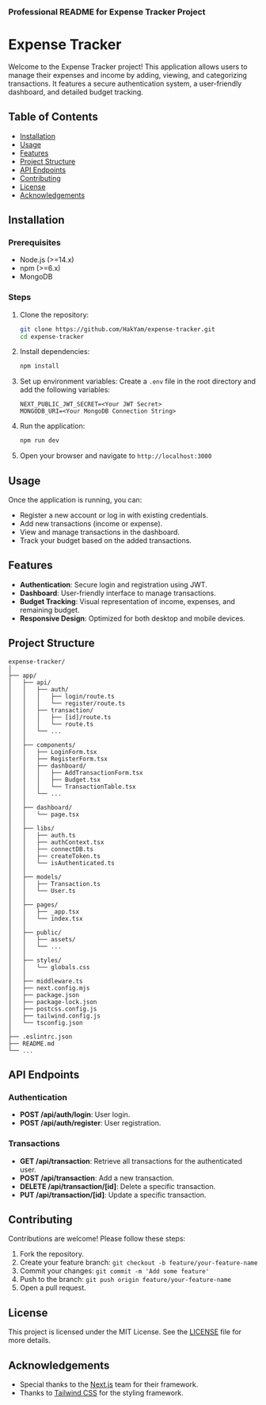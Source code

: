 ### Professional README for Expense Tracker Project

# Expense Tracker

Welcome to the Expense Tracker project! This application allows users to manage their expenses and income by adding, viewing, and categorizing transactions. It features a secure authentication system, a user-friendly dashboard, and detailed budget tracking.

## Table of Contents
- [Installation](#installation)
- [Usage](#usage)
- [Features](#features)
- [Project Structure](#project-structure)
- [API Endpoints](#api-endpoints)
- [Contributing](#contributing)
- [License](#license)
- [Acknowledgements](#acknowledgements)

## Installation

### Prerequisites
- Node.js (>=14.x)
- npm (>=6.x)
- MongoDB

### Steps
1. Clone the repository:
   ```sh
   git clone https://github.com/HakYam/expense-tracker.git
   cd expense-tracker
   ```

2. Install dependencies:
   ```sh
   npm install
   ```

3. Set up environment variables:
   Create a `.env` file in the root directory and add the following variables:
   ```env
   NEXT_PUBLIC_JWT_SECRET=<Your JWT Secret>
   MONGODB_URI=<Your MongoDB Connection String>
   ```

4. Run the application:
   ```sh
   npm run dev
   ```

5. Open your browser and navigate to `http://localhost:3000`

## Usage

Once the application is running, you can:
- Register a new account or log in with existing credentials.
- Add new transactions (income or expense).
- View and manage transactions in the dashboard.
- Track your budget based on the added transactions.

## Features

- **Authentication**: Secure login and registration using JWT.
- **Dashboard**: User-friendly interface to manage transactions.
- **Budget Tracking**: Visual representation of income, expenses, and remaining budget.
- **Responsive Design**: Optimized for both desktop and mobile devices.

## Project Structure

```
expense-tracker/
│
├── app/
│   ├── api/
│   │   ├── auth/
│   │   │   ├── login/route.ts
│   │   │   └── register/route.ts
│   │   ├── transaction/
│   │   │   ├── [id]/route.ts
│   │   │   └── route.ts
│   │   └── ...
│   │
│   ├── components/
│   │   ├── LoginForm.tsx
│   │   ├── RegisterForm.tsx
│   │   ├── dashboard/
│   │   │   ├── AddTransactionForm.tsx
│   │   │   ├── Budget.tsx
│   │   │   └── TransactionTable.tsx
│   │   └── ...
│   │
│   ├── dashboard/
│   │   └── page.tsx
│   │
│   ├── libs/
│   │   ├── auth.ts
│   │   ├── authContext.tsx
│   │   ├── connectDB.ts
│   │   ├── createToken.ts
│   │   └── isAuthenticated.ts
│   │
│   ├── models/
│   │   ├── Transaction.ts
│   │   └── User.ts
│   │
│   ├── pages/
│   │   ├── _app.tsx
│   │   └── index.tsx
│   │
│   ├── public/
│   │   ├── assets/
│   │   └── ...
│   │
│   ├── styles/
│   │   └── globals.css
│   │
│   ├── middleware.ts
│   ├── next.config.mjs
│   ├── package.json
│   ├── package-lock.json
│   ├── postcss.config.js
│   ├── tailwind.config.js
│   └── tsconfig.json
│
├── .eslintrc.json
├── README.md
└── ...
```

## API Endpoints

### Authentication
- **POST /api/auth/login**: User login.
- **POST /api/auth/register**: User registration.

### Transactions
- **GET /api/transaction**: Retrieve all transactions for the authenticated user.
- **POST /api/transaction**: Add a new transaction.
- **DELETE /api/transaction/[id]**: Delete a specific transaction.
- **PUT /api/transaction/[id]**: Update a specific transaction.

## Contributing

Contributions are welcome! Please follow these steps:
1. Fork the repository.
2. Create your feature branch: `git checkout -b feature/your-feature-name`
3. Commit your changes: `git commit -m 'Add some feature'`
4. Push to the branch: `git push origin feature/your-feature-name`
5. Open a pull request.

## License

This project is licensed under the MIT License. See the [LICENSE](LICENSE) file for more details.

## Acknowledgements

- Special thanks to the [Next.js](https://nextjs.org/) team for their framework.
- Thanks to [Tailwind CSS](https://tailwindcss.com/) for the styling framework.

